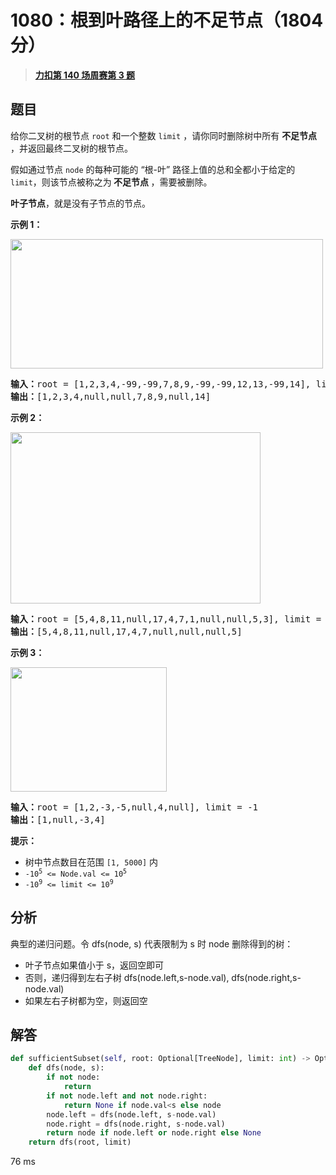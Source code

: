 # 1080：根到叶路径上的不足节点（1804 分）


> <u>**[力扣第 140 场周赛第 3 题](https://leetcode.cn/problems/insufficient-nodes-in-root-to-leaf-paths/)**</u>

## 题目

<p>给你二叉树的根节点 <code>root</code> 和一个整数 <code>limit</code> ，请你同时删除树中所有 <strong>不足节点 </strong>，并返回最终二叉树的根节点。</p>

<p>假如通过节点 <code>node</code> 的每种可能的 “根-叶” 路径上值的总和全都小于给定的 <code>limit</code>，则该节点被称之为<strong> 不足节点 </strong>，需要被删除。</p>

<p><strong>叶子节点</strong>，就是没有子节点的节点。</p>



<p><strong class="example">示例 1：</strong></p>
<img alt="" src="https://assets.leetcode.com/uploads/2019/06/05/insufficient-11.png" style="width: 500px; height: 207px;" />
<pre>
<strong>输入：</strong>root = [1,2,3,4,-99,-99,7,8,9,-99,-99,12,13,-99,14], limit = 1
<strong>输出：</strong>[1,2,3,4,null,null,7,8,9,null,14]
</pre>

<p><strong class="example">示例 2：</strong></p>
<img alt="" src="https://assets.leetcode.com/uploads/2019/06/05/insufficient-3.png" style="width: 400px; height: 274px;" />
<pre>
<strong>输入：</strong>root = [5,4,8,11,null,17,4,7,1,null,null,5,3], limit = 22
<strong>输出：</strong>[5,4,8,11,null,17,4,7,null,null,null,5]
</pre>

<p><strong class="example">示例 3：</strong></p>
<img alt="" src="https://assets.leetcode.com/uploads/2019/06/11/screen-shot-2019-06-11-at-83301-pm.png" style="width: 250px; height: 199px;" />
<pre>
<strong>输入：</strong>root = [1,2,-3,-5,null,4,null], limit = -1
<strong>输出：</strong>[1,null,-3,4]
</pre>



<p><strong>提示：</strong></p>

<ul>
<li>树中节点数目在范围 <code>[1, 5000]</code> 内</li>
<li><code>-10<sup>5</sup> &lt;= Node.val &lt;= 10<sup>5</sup></code></li>
<li><code>-10<sup>9</sup> &lt;= limit &lt;= 10<sup>9</sup></code></li>
</ul>




## 分析

典型的递归问题。令 dfs(node, s) 代表限制为 s 时 node 删除得到的树：
- 叶子节点如果值小于 s，返回空即可
- 否则，递归得到左右子树 dfs(node.left,s-node.val), dfs(node.right,s-node.val)
- 如果左右子树都为空，则返回空

## 解答

```python
def sufficientSubset(self, root: Optional[TreeNode], limit: int) -> Optional[TreeNode]:
	def dfs(node, s):
		if not node:
			return
		if not node.left and not node.right:
			return None if node.val<s else node
		node.left = dfs(node.left, s-node.val)
		node.right = dfs(node.right, s-node.val)
		return node if node.left or node.right else None
	return dfs(root, limit)
```
76 ms
